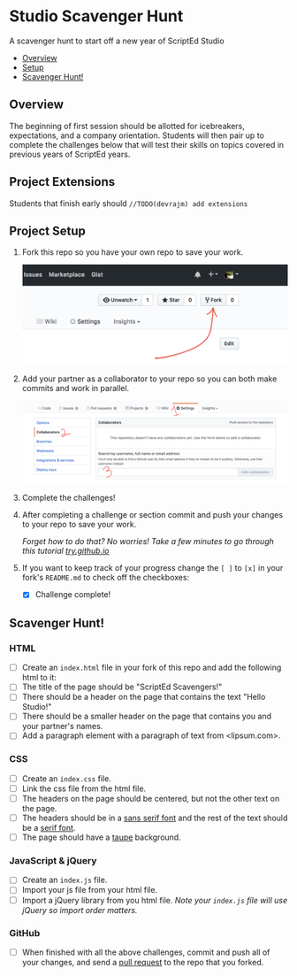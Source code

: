 # Studio Scavenger Hunt
A scavenger hunt to start off a new year of ScriptEd Studio

- [Overview](#overview)
- [Setup](#project-setup)
- [Scavenger Hunt!](#scavenger-hunt)

## Overview
The beginning of first session should be allotted for icebreakers, expectations,
and a company orientation. Students will then pair up to complete the challenges
below that will test their skills on topics covered in previous years of
ScriptEd years.

## Project Extensions
Students that finish early should `//TODO(devrajm) add extensions`

## Project Setup

1. Fork this repo so you have your own repo to save your work.

   ![Picture of fork button](img/fork.png)
   
1. Add your partner as a collaborator to your repo so you can both make commits
   and work in parallel.

   ![Picture of adding a collaborator](img/collab.png)

1. Complete the challenges!
1. After completing a challenge or section commit and push your changes to your
   repo to save your work.

   _Forget how to do that? No worries! Take a few minutes to go through this
   tutorial [try.github.io]_

1. If you want to keep track of your progress change the `[ ]` to `[x]` in your
   fork's `README.md` to check off the checkboxes:
   - [x] Challenge complete!

## Scavenger Hunt!

### HTML

- [ ] Create an `index.html` file in your fork of this repo and add the
  following html to it:
- [ ] The title of the page should be "ScriptEd Scavengers!"
- [ ] There should be a header on the page that contains the text "Hello
  Studio!"
- [ ] There should be a smaller header on the page that contains you and your
  partner's names.
- [ ] Add a paragraph element with a paragraph of text from <lipsum.com>.

### CSS

- [ ] Create an `index.css` file.
- [ ] Link the css file from the html file.
- [ ] The headers on the page should be centered, but not the other text on the
  page.
- [ ] The headers should be in a [sans serif font] and the rest of the text
  should be a [serif font].
- [ ] The page should have a [taupe] background.

### JavaScript & jQuery

- [ ] Create an `index.js` file.
- [ ] Import your js file from your html file.
- [ ] Import a jQuery library from you html file. _Note your `index.js` file
  will use jQuery so import order matters._

### GitHub

- [ ] When finished with all the above challenges, commit and push all of your
  changes, and send a [pull request] to the repo that you forked.



[try.github.io]: https://try.github.io
[sans serif font]: https://en.wikipedia.org/wiki/sans-serif
[serif font]: https://en.wikipedia.org/wiki/serif
[taupe]: https://en.wikipedia.org/wiki/taupe
[pull request]: https://help.github.com/articles/creating-a-pull-request/
